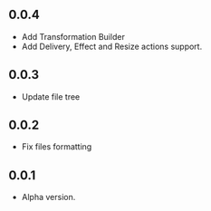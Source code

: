 ## 0.0.4
- Add Transformation Builder
- Add Delivery, Effect and Resize actions support.

## 0.0.3
- Update file tree

## 0.0.2
- Fix files formatting

## 0.0.1
- Alpha version.
